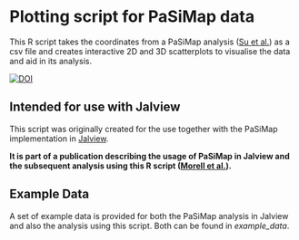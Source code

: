 # Plotting script for PaSiMap data

This R script takes the coordinates from a PaSiMap analysis ([Su et al.](https://pubmed.ncbi.nlm.nih.gov/36212532/ "Pairwise sequence similarity mapping with PaSiMap: Reclassification of immunoglobulin domains from titin as case study")) as a csv file and creates interactive 2D and 3D scatterplots to visualise the data and aid in its analysis.

[![DOI](https://zenodo.org/badge/704411927.svg)](https://zenodo.org/doi/10.5281/zenodo.12605086)

## Intended for use with Jalview

This script was originally created for the use together with the PaSiMap implementation in [Jalview](https://www.jalview.org).

**It is part of a publication describing the usage of PaSiMap in Jalview and the subsequent analysis using this R script ([Morell et al.](https://www.cell.com/star-protocols/home "Not yet published")).**

## Example Data

A set of example data is provided for both the PaSiMap analysis in Jalview and also the analysis using this script. 
Both can be found in _example_data_.
